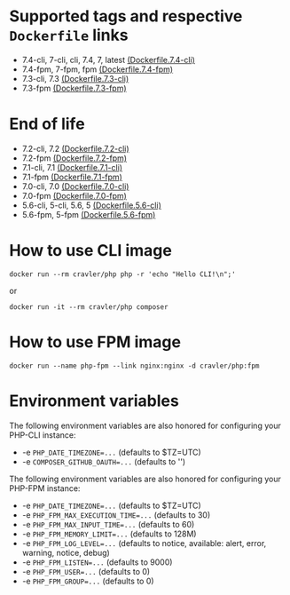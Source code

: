# Supported tags and respective `Dockerfile` links

- 7.4-cli, 7-cli, cli, 7.4, 7, latest [(Dockerfile.7.4-cli)](https://github.com/cravler/docker-files/tree/master/php/Dockerfile.7.4-cli)
- 7.4-fpm, 7-fpm, fpm [(Dockerfile.7.4-fpm)](https://github.com/cravler/docker-files/tree/master/php/Dockerfile.7.4-fpm)
- 7.3-cli, 7.3 [(Dockerfile.7.3-cli)](https://github.com/cravler/docker-files/tree/master/php/Dockerfile.7.3-cli)
- 7.3-fpm [(Dockerfile.7.3-fpm)](https://github.com/cravler/docker-files/tree/master/php/Dockerfile.7.3-fpm)

# End of life

- 7.2-cli, 7.2 [(Dockerfile.7.2-cli)](https://github.com/cravler/docker-files/tree/master/php/archive/Dockerfile.7.2-cli)
- 7.2-fpm [(Dockerfile.7.2-fpm)](https://github.com/cravler/docker-files/tree/master/php/archive/Dockerfile.7.2-fpm)
- 7.1-cli, 7.1 [(Dockerfile.7.1-cli)](https://github.com/cravler/docker-files/tree/master/php/archive/Dockerfile.7.1-cli)
- 7.1-fpm [(Dockerfile.7.1-fpm)](https://github.com/cravler/docker-files/tree/master/php/archive/Dockerfile.7.1-fpm)
- 7.0-cli, 7.0 [(Dockerfile.7.0-cli)](https://github.com/cravler/docker-files/tree/master/php/archive/Dockerfile.7.0-cli)
- 7.0-fpm [(Dockerfile.7.0-fpm)](https://github.com/cravler/docker-files/tree/master/php/archive/Dockerfile.7.0-fpm)
- 5.6-cli, 5-cli, 5.6, 5 [(Dockerfile.5.6-cli)](https://github.com/cravler/docker-files/tree/master/php/archive/Dockerfile.5.6-cli)
- 5.6-fpm, 5-fpm [(Dockerfile.5.6-fpm)](https://github.com/cravler/docker-files/tree/master/php/archive/Dockerfile.5.6-fpm)

# How to use CLI image

    docker run --rm cravler/php php -r 'echo "Hello CLI!\n";'

or

    docker run -it --rm cravler/php composer
    
# How to use FPM image

    docker run --name php-fpm --link nginx:nginx -d cravler/php:fpm

# Environment variables

The following environment variables are also honored for configuring your PHP-CLI instance:

- -e `PHP_DATE_TIMEZONE=...` (defaults to $TZ=UTC)
- -e `COMPOSER_GITHUB_OAUTH=...` (defaults to '')

The following environment variables are also honored for configuring your PHP-FPM instance:

- -e `PHP_DATE_TIMEZONE=...` (defaults to $TZ=UTC)
- -e `PHP_FPM_MAX_EXECUTION_TIME=...` (defaults to 30)
- -e `PHP_FPM_MAX_INPUT_TIME=...` (defaults to 60)
- -e `PHP_FPM_MEMORY_LIMIT=...` (defaults to 128M)
- -e `PHP_FPM_LOG_LEVEL=...` (defaults to notice, available: alert, error, warning, notice, debug)
- -e `PHP_FPM_LISTEN=...` (defaults to 9000)
- -e `PHP_FPM_USER=...` (defaults to 0)
- -e `PHP_FPM_GROUP=...` (defaults to 0)
